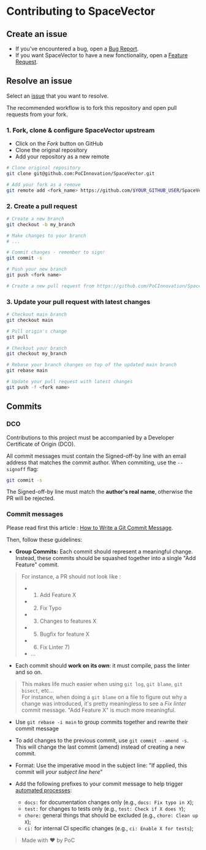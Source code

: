 # Contributing to SpaceVector

## Create an issue

- If you've encountered a bug, open a [Bug Report](https://github.com/PoCInnovation/SpaceVector/issues/new?assignees=&labels=&template=bug_report.md&title=).
- If you want SpaceVector to have a new fonctionality, open a [Feature Request](https://github.com/PoCInnovation/SpaceVector/issues/new?assignees=&labels=&template=feature_request.md&title=).

## Resolve an issue

Select an [issue](https://github.com/PoCInnovation/SpaceVector/issues) that you want to resolve.

The recommended workflow is to fork this repository and open pull requests from your fork.

### 1. Fork, clone & configure SpaceVector upstream

- Click on the _Fork_ button on GitHub
- Clone the original repository
- Add your repository as a new remote

```sh
# Clone original repository
git clone git@github.com:PoCInnovation/SpaceVector.git

# Add your fork as a remove
git remote add <fork_name> https://github.com/$YOUR_GITHUB_USER/SpaceVector.git
```

### 2. Create a pull request

```sh
# Create a new branch
git checkout -b my_branch

# Make changes to your branch
# ...

# Commit changes - remember to sign!
git commit -s

# Push your new branch
git push <fork name>

# Create a new pull request from https://github.com/PoCInnovation/SpaceVector/pulls
```

### 3. Update your pull request with latest changes

```sh
# Checkout main branch
git checkout main

# Pull origin's change
git pull

# Checkout your branch
git checkout my_branch

# Rebase your branch changes on top of the updated main branch
git rebase main

# Update your pull request with latest changes
git push -f <fork name>
```

## Commits

### DCO

Contributions to this project must be accompanied by a Developer Certificate of
Origin (DCO).

All commit messages must contain the Signed-off-by line with an email address that matches the commit author. When commiting, use the `--signoff` flag:

```sh
git commit -s
```

The Signed-off-by line must match the **author's real name**, otherwise the PR will be rejected.

### Commit messages

Please read first this article : [How to Write a Git Commit Message](https://chris.beams.io/posts/git-commit/).

Then, follow these guidelines:

- **Group Commits:** Each commit should represent a meaningful change. Instead, these commits should be squashed together into a single "Add Feature" commit.
> For instance, a PR should not look like :
> - 1) Add Feature X
> - 2) Fix Typo
> - 3) Changes to features X
> - 5) Bugfix for feature X
> - 6) Fix Linter 7)
> - ...

- Each commit should **work on its own**: it must compile, pass the linter and so on.
> This makes life much easier when using `git log`, `git blame`, `git bisect`, etc...\
> For instance, when doing a `git blame` on a file to figure out why a change was introduced, it's pretty meaningless to see a _Fix linter_ commit message. "Add Feature X" is much more meaningful.

- Use `git rebase -i main` to group commits together and rewrite their commit message

- To add changes to the previous commit, use `git commit --amend -s`. This will change the last commit (amend) instead of creating a new commit.

- Format: Use the imperative mood in the subject line: "If applied, this commit
  will _your subject line here_"

- Add the following prefixes to your commit message to help trigger [automated processes](https://www.conventionalcommits.org):
  - `docs:` for documentation changes only (e.g., `docs: Fix typo in X`);
  - `test:` for changes to tests only (e.g., `test: Check if X does Y`);
  - `chore:` general things that should be excluded (e.g., `chore: Clean up X`);
  - `ci:` for internal CI specific changes (e.g., `ci: Enable X for tests`);

> Made with :heart: by PoC